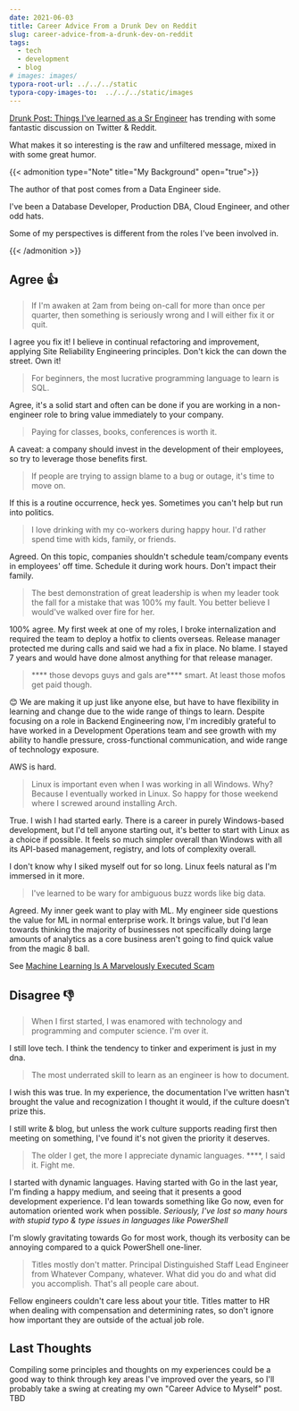 ```yaml
---
date: 2021-06-03
title: Career Advice From a Drunk Dev on Reddit
slug: career-advice-from-a-drunk-dev-on-reddit
tags:
  - tech
  - development
  - blog
# images: images/
typora-root-url: ../../../static
typora-copy-images-to:  ../../../static/images
---
```


[Drunk Post: Things I've learned as a Sr Engineer](https://www.reddit.com/r/ExperiencedDevs/comments/nmodyl/drunk_post_things_ive_learned_as_a_sr_engineer/) has trending with some fantastic discussion on Twitter & Reddit.

What makes it so interesting is the raw and unfiltered message, mixed in with some great humor.

{{< admonition type="Note" title="My Background" open="true">}}

The author of that post comes from a Data Engineer side.

I've been a Database Developer, Production DBA, Cloud Engineer, and other odd hats.

Some of my perspectives is different from the roles I've been involved in.

{{< /admonition >}}

## Agree 👍

> If I'm awaken at 2am from being on-call for more than once per quarter, then something is seriously wrong and I will either fix it or quit.

I agree you fix it!
I believe in continual refactoring and improvement, applying Site Reliability Engineering principles.
Don't kick the can down the street.
Own it!

> For beginners, the most lucrative programming language to learn is SQL.

Agree, it's a solid start and often can be done if you are working in a non-engineer role to bring value immediately to your company.

> Paying for classes, books, conferences is worth it.

A caveat: a company should invest in the development of their employees, so try to leverage those benefits first.

> If people are trying to assign blame to a bug or outage, it's time to move on.

If this is a routine occurrence, heck yes.
Sometimes you can't help but run into politics.

> I love drinking with my co-workers during happy hour. I'd rather spend time with kids, family, or friends.

Agreed.
On this topic, companies shouldn't schedule team/company events in employees' off time.
Schedule it during work hours.
Don't impact their family.

> The best demonstration of great leadership is when my leader took the fall for a mistake that was 100% my fault. You better believe I would've walked over fire for her.

100% agree. My first week at one of my roles, I broke internalization and required the team to deploy a hotfix to clients overseas.
Release manager protected me during calls and said we had a fix in place. No blame.
I stayed 7 years and would have done almost anything for that release manager.

> **** those devops guys and gals are**** smart. At least those mofos get paid though.

😊 We are making it up just like anyone else, but have to have flexibility in learning and change due to the wide range of things to learn.
Despite focusing on a role in Backend Engineering now, I'm incredibly grateful to have worked in a Development Operations team and see growth with my ability to handle pressure, cross-functional communication, and wide range of technology exposure.

AWS is hard.

> Linux is important even when I was working in all Windows. Why? Because I eventually worked in Linux. So happy for those weekend where I screwed around installing Arch.

True. I wish I had started early.
There is a career in purely Windows-based development, but I'd tell anyone starting out, it's better to start with Linux as a choice if possible.
It feels so much simpler overall than Windows with all its API-based management, registry, and lots of complexity overall.

I don't know why I siked myself out for so long.
Linux feels natural as I'm immersed in it more.

> I've learned to be wary for ambiguous buzz words like big data.

Agreed.
My inner geek want to play with ML.
My engineer side questions the value for ML in normal enterprise work.
It brings value, but I'd lean towards thinking the majority of businesses not specifically doing large amounts of analytics as a core business aren't going to find quick value from the magic 8 ball.

See [Machine Learning Is A Marvelously Executed Scam](https://www.lastweekinaws.com/blog/machine-learning-is-a-marvelously-executed-scam/)

## Disagree 👎

> When I first started, I was enamored with technology and programming and computer science. I'm over it.

I still love tech.
I think the tendency to tinker and experiment is just in my dna.

> The most underrated skill to learn as an engineer is how to document.

I wish this was true.
In my experience, the documentation I've written hasn't brought the value and recognization I thought it would, if the culture doesn't prize this.

I still write & blog, but unless the work culture supports reading first then meeting on something, I've found it's not given the priority it deserves.

> The older I get, the more I appreciate dynamic languages. ****, I said it. Fight me.

I started with dynamic languages.
Having started with Go in the last year, I'm finding a happy medium, and seeing that it presents a good development experience.
I'd lean towards something like Go now, even for automation oriented work when possible.
_Seriously, I've lost so many hours with stupid typo & type issues in languages like PowerShell_

I'm slowly gravitating towards Go for most work, though its verbosity can be annoying compared to a quick PowerShell one-liner.

> Titles mostly don't matter. Principal Distinguished Staff Lead Engineer from Whatever Company, whatever. What did you do and what did you accomplish. That's all people care about.

Fellow engineers couldn't care less about your title.
Titles matter to HR when dealing with compensation and determining rates, so don't ignore how important they are outside of the actual job role.

## Last Thoughts

Compiling some principles and thoughts on my experiences could be a good way to think through key areas I've improved over the years, so I'll probably take a swing at creating my own "Career Advice to Myself" post. TBD
